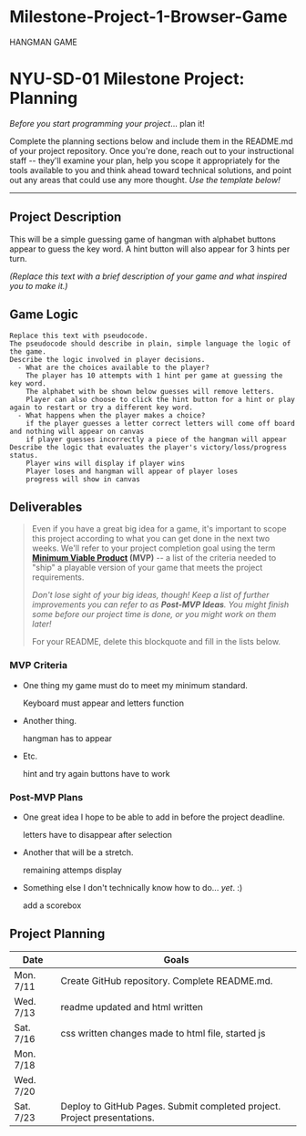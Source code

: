 # Milestone-Project-1-Browser-Game
HANGMAN GAME
# NYU-SD-01 Milestone Project: Planning

_Before you start programming your project_... plan it!

Complete the planning sections below and include them in the README.md of your project repository. Once you're done, reach out to your instructional staff -- they'll examine your plan, help you scope it appropriately for the tools available to you and think ahead toward technical solutions, and point out any areas that could use any more thought. _Use the template below!_

--------

## Project Description

This will be a simple guessing game of hangman with alphabet buttons appear to guess the key word. A hint button will also appear for 3 hints per turn.

_(Replace this text with a brief description of your game and what inspired you to make it.)_

## Game Logic

```
Replace this text with pseudocode.
The pseudocode should describe in plain, simple language the logic of the game.
Describe the logic involved in player decisions. 
  - What are the choices available to the player? 
    The player has 10 attempts with 1 hint per game at guessing the key word.
    The alphabet with be shown below guesses will remove letters.
    Player can also choose to click the hint button for a hint or play again to restart or try a different key word.
  - What happens when the player makes a choice?
    if the player guesses a letter correct letters will come off board and nothing will appear on canvas
    if player guesses incorrectly a piece of the hangman will appear
Describe the logic that evaluates the player's victory/loss/progress status.
    Player wins will display if player wins
    Player loses and hangman will appear of player loses 
    progress will show in canvas
```

## Deliverables

>Even if you have a great big idea for a game, it's important to scope this project according to what you can get done in the next two weeks. We'll refer to your project completion goal using the term **[Minimum Viable Product](https://en.wikipedia.org/wiki/Minimum_viable_product) (MVP)** -- a list of the criteria needed to "ship" a playable version of your game that meets the project requirements.
>
>*Don't lose sight of your big ideas, though! Keep a list of further improvements you can refer to as **Post-MVP Ideas**. You might finish some before our project time is done, or you might work on them later!*
>
> For your README, delete this blockquote and fill in the lists below.

### MVP Criteria

- One thing my game must do to meet my minimum standard.

    Keyboard must appear and letters function
- Another thing.

    hangman has to appear
- Etc.

    hint and try again buttons have to work 

### Post-MVP Plans

- One great idea I hope to be able to add in before the project deadline.

    letters have to disappear after selection

- Another that will be a stretch.

    remaining attemps display

- Something else I don't technically know how to do... *yet*. :)

    add a scorebox
## Project Planning

| Date | Goals |
| ---- | ----- |
| Mon. 7/11 | Create GitHub repository. Complete README.md. |
| Wed. 7/13 |  readme updated and html written    |
| Sat. 7/16 |   css written changes made to html file, started js   |
| Mon. 7/18 |      |
| Wed. 7/20 |      |
| Sat. 7/23 | Deploy to GitHub Pages. Submit completed project. Project presentations. |
